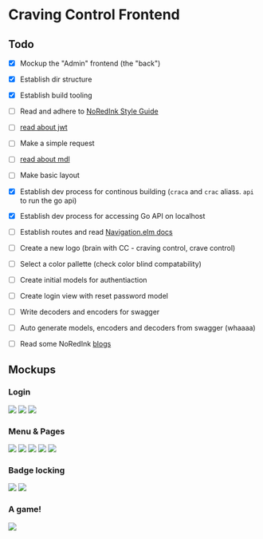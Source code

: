 # Craving Control Frontend

## Todo

- [x] Mockup the "Admin" frontend (the "back")
- [x] Establish dir structure
- [x] Establish build tooling
- [ ] Read and adhere to [NoRedInk Style Guide](https://github.com/NoRedInk/elm-style-guide)
- [ ] [read about jwt](http://package.elm-lang.org/packages/simonh1000/elm-jwt/4.0.3)
- [ ] Make a simple request
- [ ] [read about mdl](http://package.elm-lang.org/packages/debois/elm-mdl/8.1.0)
- [ ] Make basic layout
- [x] Establish dev process for continous building (`craca` and `crac` aliass. `api` to run the go api)
- [x] Establish dev process for accessing Go API on localhost
- [ ] Establish routes and read [Navigation.elm docs](http://package.elm-lang.org/packages/elm-lang/navigation/2.1.0)
- [ ] Create a new logo (brain with CC - craving control, crave control)
- [ ] Select a color pallette (check color blind compatability)
- [ ] Create initial models for authentiaction
- [ ] Create login view with reset password model
- [ ] Write decoders and encoders for swagger 
- [ ] Auto generate models, encoders and decoders from swagger (whaaaa)
- [ ] Read some NoRedInk [blogs](http://tech.noredink.com/)


## Mockups
### Login
![](assets/mockups/front/login.png)
![](assets/mockups/front/res.png)
![](assets/mockups/front/thx.png)

### Menu & Pages
![](assets/mockups/front/menu.png)
![](assets/mockups/front/games.png)
![](assets/mockups/front/badges.png)
![](assets/mockups/front/instr.png)
![](assets/mockups/front/set.png)

### Badge locking
![](assets/mockups/front/locked.png)
![](assets/mockups/front/ten.png)

### A game!
![](assets/mockups/front/vs.png)